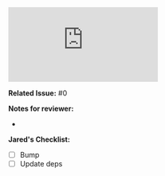![Coverage Badge](https://img.shields.io/endpoint?url=https://gist.githubusercontent.com/TheJaredWilcurt/9c5d16fe3fa8f8ef414fe8b0eff17f7f/raw/red-perfume__pull_##.json)

<!-- Replace 0 with the issue number -->
**Related Issue:** #0


**Notes for reviewer:**

*

<!-- If you aren't Jared, you can just ignore this :) -->
**Jared's Checklist:**

* [ ] Bump
* [ ] Update deps
